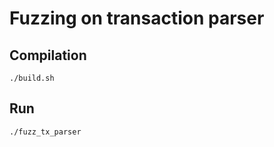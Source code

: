 # Fuzzing on transaction parser

## Compilation

```
./build.sh
```

## Run

```
./fuzz_tx_parser
```
